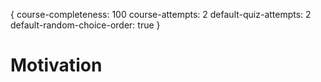 {
course-completeness: 100
course-attempts: 2
default-quiz-attempts: 2
default-random-choice-order: true
}

# Motivation


